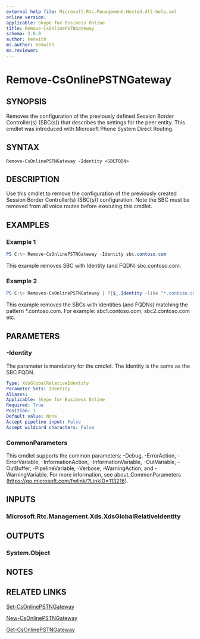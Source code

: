 ```yaml
---
external help file: Microsoft.Rtc.Management.Hosted.dll-help.xml
online version:
applicable: Skype for Business Online
title: Remove-CsOnlinePSTNGateway
schema: 2.0.0
author: kenwith
ms.author: kenwith
ms.reviewer:
---
```


# Remove-CsOnlinePSTNGateway

## SYNOPSIS
Removes the configuration of the previously defined Session Border Controller(s) (SBC(s))  that describes the settings for the peer entity. This cmdlet was introduced with Microsoft Phone System Direct Routing.

## SYNTAX
```
Remove-CsOnlinePSTNGateway -Identity <SBCFQDN> 
```

## DESCRIPTION
Use this cmdlet to remove the configuration of the previously created Session Border Controller(s) (SBC(s)) configuration. Note the SBC must be removed from all voice routes before executing this cmdlet.

## EXAMPLES

### Example 1
```powershell
PS C:\> Remove-CsOnlinePSTNGateway -Identity sbc.contoso.com
```

This example removes SBC with Identity (and FQDN) sbc.contoso.com.

### Example 2
```powershell
PS C:\> Removes-CsOnlinePSTNGateway | ?{$_.Identity -like "*.contoso.com"}
```

This example removes the SBCs with identities (and FQDNs) matching the pattern *.contoso.com. For example: sbc1.contoso.com, sbc2.contoso.com etc.

## PARAMETERS

### -Identity
The parameter is mandatory for the cmdlet. The Identity is the same as the SBC FQDN.

```yaml
Type: XdsGlobalRelativeIdentity
Parameter Sets: Identity
Aliases:
Applicable: Skype for Business Online
Required: True
Position: 1
Default value: None
Accept pipeline input: False
Accept wildcard characters: False
```

### CommonParameters
This cmdlet supports the common parameters: -Debug, -ErrorAction, -ErrorVariable, -InformationAction, -InformationVariable, -OutVariable, -OutBuffer, -PipelineVariable, -Verbose, -WarningAction, and -WarningVariable.
For more information, see about_CommonParameters (https://go.microsoft.com/fwlink/?LinkID=113216).

## INPUTS

### Microsoft.Rtc.Management.Xds.XdsGlobalRelativeIdentity


## OUTPUTS

### System.Object

## NOTES

## RELATED LINKS

[Set-CsOnlinePSTNGateway](Set-CsOnlinePSTNGateway.md)

[New-CsOnlinePSTNGateway](New-CsOnlinePSTNGateway.md)

[Get-CsOnlinePSTNGateway](Get-CsOnlinePSTNGateway.md)
